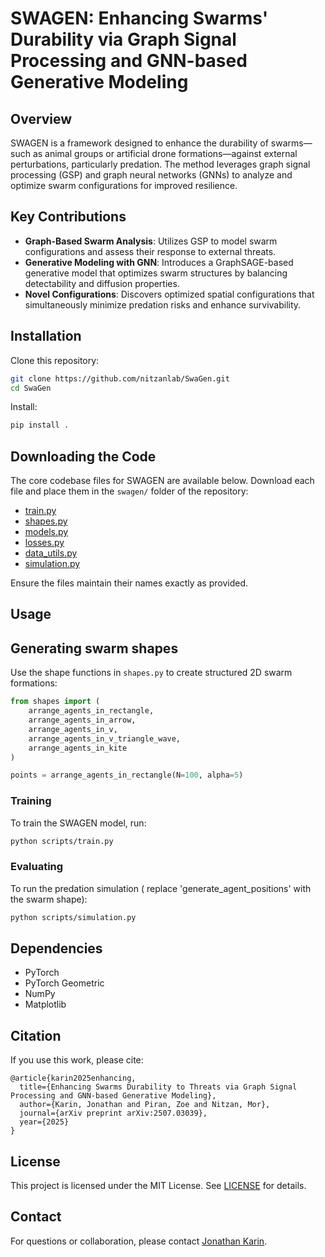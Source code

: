 # SWAGEN: Enhancing Swarms' Durability via Graph Signal Processing and GNN-based Generative Modeling

## Overview

SWAGEN is a framework designed to enhance the durability of swarms—such as animal groups or artificial drone formations—against external perturbations, particularly predation. The method leverages graph signal processing (GSP) and graph neural networks (GNNs) to analyze and optimize swarm configurations for improved resilience.

## Key Contributions

* **Graph-Based Swarm Analysis**: Utilizes GSP to model swarm configurations and assess their response to external threats.
* **Generative Modeling with GNN**: Introduces a GraphSAGE-based generative model that optimizes swarm structures by balancing detectability and diffusion properties.
* **Novel Configurations**: Discovers optimized spatial configurations that simultaneously minimize predation risks and enhance survivability.


## Installation

Clone this repository:

```bash
git clone https://github.com/nitzanlab/SwaGen.git
cd SwaGen
```

Install:

```bash
pip install .
```

## Downloading the Code

The core codebase files for SWAGEN are available below. Download each file and place them in the `swagen/` folder of the repository:

* [train.py](#)
* [shapes.py](#)
* [models.py](#)
* [losses.py](#)
* [data\_utils.py](#)
* [simulation.py](#)

Ensure the files maintain their names exactly as provided.

## Usage

## Generating swarm shapes

Use the shape functions in `shapes.py` to create structured 2D swarm formations:

```python
from shapes import (
    arrange_agents_in_rectangle,
    arrange_agents_in_arrow,
    arrange_agents_in_v,
    arrange_agents_in_v_triangle_wave,
    arrange_agents_in_kite
)

points = arrange_agents_in_rectangle(N=100, alpha=5)
```

### Training

To train the SWAGEN model, run:

```bash
python scripts/train.py
```

### Evaluating

To run the predation simulation ( replace 'generate_agent_positions' with the swarm shape):

```bash
python scripts/simulation.py
```


## Dependencies

* PyTorch
* PyTorch Geometric
* NumPy
* Matplotlib

## Citation

If you use this work, please cite:

```
@article{karin2025enhancing,
  title={Enhancing Swarms Durability to Threats via Graph Signal Processing and GNN-based Generative Modeling},
  author={Karin, Jonathan and Piran, Zoe and Nitzan, Mor},
  journal={arXiv preprint arXiv:2507.03039},
  year={2025}
}
```
## License

This project is licensed under the MIT License. See [LICENSE](LICENSE) for details.

## Contact

For questions or collaboration, please contact [Jonathan Karin](mailto:jonathan.karin@mail.huji.ac.il).
